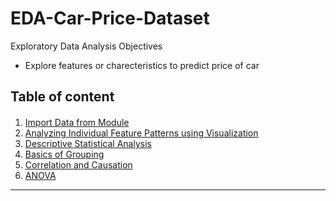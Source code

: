 # EDA-Car-Price-Dataset

Exploratory Data Analysis
Objectives
- Explore features or charecteristics to predict price of car

<h2>Table of content</h2>

<div class="alert alert-block alert-info" style="margin-top: 20px">
<ol>
    <li><a href="#import_data">Import Data from Module</a></li>
    <li><a href="#pattern_visualization">Analyzing Individual Feature Patterns using Visualization</a></li>
    <li><a href="#discriptive_statistics">Descriptive Statistical Analysis</a></li>
    <li><a href="#basic_grouping">Basics of Grouping</a></li>
    <li><a href="#correlation_causation">Correlation and Causation</a></li>
    <li><a href="#anova">ANOVA</a></li>
</ol>

</div>
 
<hr>
